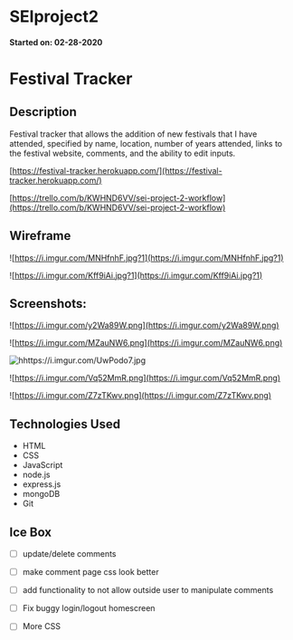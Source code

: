 # SEIproject2
#### Started on: 02-28-2020
# Festival Tracker

## Description

Festival tracker that allows the addition of new festivals that I have attended, specified by name, location, number of years attended, links to the festival website, comments, and the ability to edit inputs.


[https://festival-tracker.herokuapp.com/](https://festival-tracker.herokuapp.com/)

[https://trello.com/b/KWHND6VV/sei-project-2-workflow](https://trello.com/b/KWHND6VV/sei-project-2-workflow)

## Wireframe

![https://i.imgur.com/MNHfnhF.jpg?1](https://i.imgur.com/MNHfnhF.jpg?1)

![https://i.imgur.com/Kff9iAi.jpg?1](https://i.imgur.com/Kff9iAi.jpg?1)

## Screenshots:

![https://i.imgur.com/y2Wa89W.png](https://i.imgur.com/y2Wa89W.png)


![https://i.imgur.com/MZauNW6.png](https://i.imgur.com/MZauNW6.png)


![hhttps://i.imgur.com/UwPodo7.jpg](https://i.imgur.com/UwPodo7.jpg)


![https://i.imgur.com/Vq52MmR.png](https://i.imgur.com/Vq52MmR.png)

![https://i.imgur.com/Z7zTKwv.png](https://i.imgur.com/Z7zTKwv.png)


## Technologies Used

- HTML
- CSS
- JavaScript
- node.js
- express.js
- mongoDB
- Git

## Ice Box

- [ ]  update/delete comments
- [ ]  make comment page css look better
- [ ]  add functionality to not allow outside user to manipulate comments
- [ ]  Fix buggy login/logout homescreen
- [ ]  More CSS

